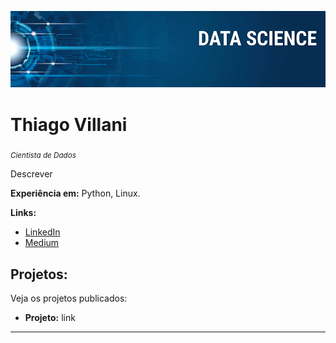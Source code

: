 <p align="center">
  <img src="banner.png" >
</p>

# Thiago Villani
<sub>*Cientista de Dados*</sub>

Descrever

**Experiência em:** Python, Linux.

**Links:**
* [LinkedIn](https://www.linkedin.com/in/thiagovillani)
* [Medium](https://www.medium.com)


## Projetos:
Veja os projetos publicados:

* **Projeto:** link

---




